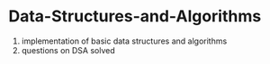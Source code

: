 # Data-Structures-and-Algorithms

1. implementation of basic data structures and algorithms
2.  questions on DSA solved
